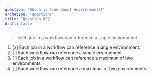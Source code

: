```yaml
---
question: "Which is true about environments?"
archetype: "questions"
title: "Question 057"
draft: false
---
```


> Each job in a workflow can reference a single environment.
1. [x] Each job in a workflow can reference a single environment.
1. [ ] Each workflow can reference a single environment.
1. [ ] Each job in a workflow can reference a maximum of two environments.
1. [ ] Each workflow can reference a maximum of two environments.
